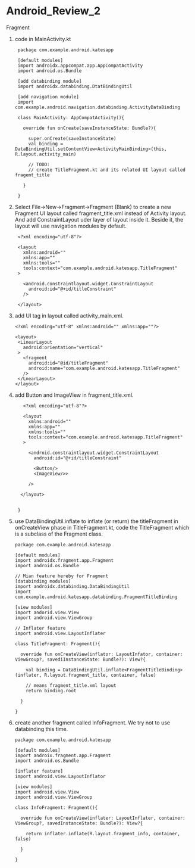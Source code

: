 # Android_Review_2
Fragment

1. code in MainActivity.kt
 
        package com.example.android.katesapp
        
        [default modules]
        import androidx.appcompat.app.AppCompatActivity
        import android.os.Bundle
        
        [add databinding module]
        import androidx.databinding.DtatBindingUtil
        
        [add navigation module]
        import com.example.android.navigation.databinding.ActivityDataBinding
        
        class MainActivity: AppCompatActivity(){
          
          override fun onCreate(saveInstanceState: Bundle?){
          
            super.onCreate(saveInstanceState)
            val binding = DataBindingUtil.setContentView<ActivityMainBinding>(this, R.layout.activity_main)
            
            // TODO:
            // create TitleFragment.kt and its related UI layout called fragemt_title
          
          }
        
        }
        
2. Select File->New->Fragment->Fragment (Blank) to create a new Fragment UI layout called fragment_title.xml instead of Activity layout. And add ConstraintLayout uder layer of layout inside it. Beside it, the layout will use navigation modules by default.
 
        <?xml encoding="utf-8"?>
        
        <layout
          xmlns:android=""
          xmlns:app=""
          xmlns:tools=""
          tools:context="com.example.android.katesapp.TitleFragment"
        >
          
          <android.constraintlayout.widget.ConstraintLayout
            android:id="@+id/titleConstraint"
          />
          
        </layout>

3. add <fragment> UI tag in layout called activity_main.xml.
  
       <?xml encoding="utf-8" xmlns:android="" xmlns:app=""?>
       
       <layout>
        <LinearLayout
          android:orientation="vertical"
        >
          <fragment
            android:id="@id/titleFragment"
            android:name="com.example.android.katesapp.TitleFragment"
          />
        </LnearLayout>
       </layout>

4. add Button and ImageView in fragment_title.xml.
  
          <?xml encoding="utf-8"?>
        
          <layout
            xmlns:android=""
            xmlns:app=""
            xmlns:tools=""
            tools:context="com.example.android.katesapp.TitleFragment"
          >
          
            <android.constraintlayout.widget.ConstraintLayout
              android:id="@+id/titleConstraint"
              
              <Button/>
              <ImageView/>>
              
            />
          
         </layout>
  

        }
        
5. use DataBindingUtil.inflate to inflate (or return) the titleFragment in onCreateView phase in TitleFragment.kt, code the TitleFragment which is a subclass of the Fragment class.

       package com.example.android.katesapp
       
       [default modules]
       import androidx.fragment.app.Fragment
       import android.os.Bundle
       
       // Mian feature hereby for Fragment
       [databinding modules]
       import androidx.databinding.DataBindingUtil
       import com.example.android.katesapp.databinding.FragmentTitleBinding
       
       [view modules]
       import andorid.view.View
       import android.view.ViewGroup
       
       // Inflater feature
       import android.view.LayoutInflater
       
       class TitleFragment: Fragment(){
       
         override fun onCreateView(inflator: LayoutInfator, container: ViewGroup?, savediInstanceState: Bundle?): View?{
         
           val binding = DataBindingUtil.inflate<FragmentTitleBinding>(inflater, R.layout.fragment_title, container, false)
           
           // means fragment_title.xml layout
           return binding.root
         
         }
      
       }
       
6. create another fragment called InfoFragment. We try not to use databinding this time.

       package com.example.android.katesapp
       
       [default modules]
       import androix.fragment.app.Fragment
       import android.os.Bundle
       
       [inflater feature]
       import android.view.LayoutInflator
       
       [view modules]
       import android.view.View
       import android.view.ViewGroup
       
       class InfoFragment: Fragment(){
       
         override fun onCreateView(inflater: LayoutInflater, container: ViewGroup?, savedInstanceState: Bundle?): View?{
         
           return inflater.inflate(R.layout.fragment_info, container, false)
         
         }
       
       }
       




